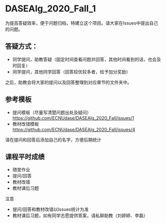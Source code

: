 # DASEAlg_2020_Fall_1


为提高答疑效率，便于问题归档，特建立这个项目。请大家在Issues中提出自己的问题。

## 答疑方式：
- 同学提问，助教答疑（固定时间查看问题并回答，其他时间看到的话，也会及时回复）
- 同学提问，其他同学回答（回答较优较多者，给予加分奖励）

之后，助教会将大家的提问以及回答整理到对应章节的文件夹中。

## 参考模板
- 提问模板（尽量写清楚问题出处及疑问） https://github.com/ECNUdase/DASEAlg_2020_Fall/issues/1
- 教材改错模板  https://github.com/ECNUdase/DASEAlg_2020_Fall/issues/4

请在提问和回答后添加自己的名字，方便后期统计

## 课程平时成绩
- 随堂作业
- 提问/回答
- 教材改错
- 教材课后习题

注意
- 提问/回答和教材改错以Issues统计为准
- 教材课后习题，如有同学志愿提供答案，请私聊助教（刘婷婷、李磊）
